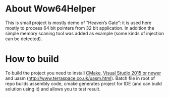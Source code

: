 # About Wow64Helper
This is small project is mostly demo of “Heaven’s Gate”: it is used here mostly to process 64 bit pointers from 32 bit application. 
In addition the simple memory scaning tool was added as example (some kinds of injection can be detected).

# How to build
To build the project you need to install [CMake](https://cmake.org/download/), [Visual Studio 2015 or newer](https://visualstudio.microsoft.com/ru/downloads/) 
and uasm (http://www.terraspace.co.uk/uasm.html). Batch file in root of repo builds assembly code, cmake generates project for IDE (and can build solution using it) 
and allows you to test result.
